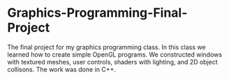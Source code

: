 # Graphics-Programming-Final-Project
The final project for my graphics programming class. In this class we learned how to create simple OpenGL programs. We constructed windows with textured meshes, user controls, shaders with lighting, and 2D object collisons. The work was done in C++.
